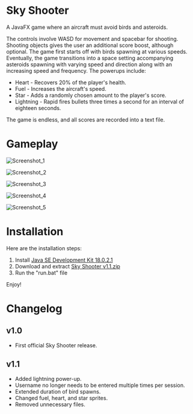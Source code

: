 # Sky Shooter
A JavaFX game where an aircraft must avoid birds and asteroids.

The controls involve WASD for movement and spacebar for shooting. Shooting objects gives the user an additional score boost, although optional. The game first starts off with birds spawning at various speeds. Eventually, the game transitions into a space setting accompanying asteroids spawning with varying speed and direction along with an increasing speed and frequency. The powerups include:

- Heart - Recovers 20% of the player's health.
- Fuel - Increases the aircraft's speed.
- Star - Adds a randomly chosen amount to the player's score.
- Lightning - Rapid fires bullets three times a second for an interval of eighteen seconds.

The game is endless, and all scores are recorded into a text file.

# Gameplay

![Screenshot_1](https://user-images.githubusercontent.com/110805848/227341422-82cec206-2d71-4ae0-a400-45d07d1a78ab.jpg)

![Screenshot_2](https://github.com/PranithVP/Sky-Shooter/assets/110805848/4b34b84e-f2bc-4656-8a59-133da3ca23e6)

![Screenshot_3](https://user-images.githubusercontent.com/110805848/227342173-0eb2c6d6-de72-4698-b423-954a8e21e80e.jpg)

![Screenshot_4](https://user-images.githubusercontent.com/110805848/227341536-1264b5cd-079b-4687-bfbc-0b45f11be5b6.jpg)

![Screenshot_5](https://github.com/PranithVP/Sky-Shooter/assets/110805848/5fc2a30b-e7a8-4476-bc8a-d6d908d50c47)

# Installation
Here are the installation steps:
1. Install [Java SE Development Kit 18.0.2.1](https://www.oracle.com/java/technologies/downloads/#jdk18-windows)
2. Download and extract [Sky Shooter v1.1.zip](https://github.com/PranithVP/Sky-Shooter/tree/main/downloads)
3. Run the "run.bat" file

Enjoy!

# Changelog

## v1.0

- First official Sky Shooter release.

## v1.1

- Added lightning power-up.
- Username no longer needs to be entered multiple times per session.
- Extended duration of bird spawns.
- Changed fuel, heart, and star sprites.
- Removed unnecessary files.
